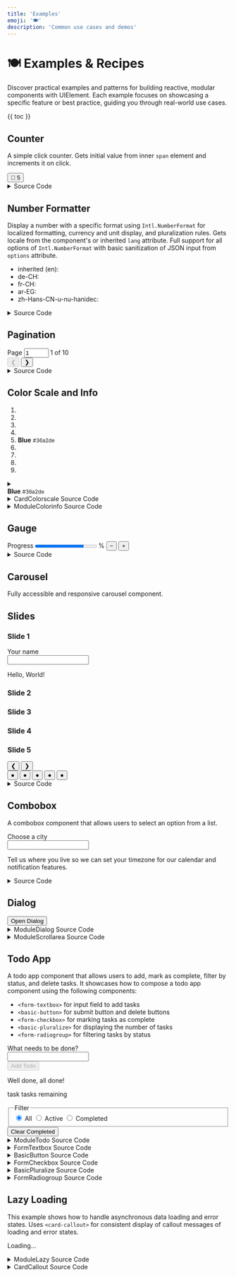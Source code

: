 ```yaml
---
title: 'Examples'
emoji: '🍽️'
description: 'Common use cases and demos'
---
```


<section-hero>

# 🍽️ Examples & Recipes

<div>
  <p class="lead">Discover practical examples and patterns for building reactive, modular components with UIElement. Each example focuses on showcasing a specific feature or best practice, guiding you through real-world use cases.</p>
  {{ toc }}
</div>
</section-hero>

<section>

## Counter

A simple click counter. Gets initial value from inner `span` element and increments it on click.

<module-demo>
  <div class="preview">
    <basic-counter>
       <button type="button">💐 <span>5</span></button>
    </basic-counter>
  </div>
  <details>
    <summary>Source Code</summary>
    <module-lazy src="./examples/basic-counter.html">
      <card-callout>
        <p class="loading" role="status">Loading...</p>
        <p class="error" role="alert" aria-live="polite"></p>
      </card-callout>
    </module-lazy>
  </details>
</module-demo>

</section>

<section>

## Number Formatter

Display a number with a specific format using `Intl.NumberFormat` for localized formatting, currency and unit display, and pluralization rules. Gets locale from the component's or inherited `lang` attribute. Full support for all options of `Intl.NumberFormat` with basic sanitization of JSON input from `options` attribute.

<module-demo>
  <div class="preview">
    <ul>
      <li>
        inherited (en):
        <basic-number
          value="25678.9"
          options='{"style":"unit","unit":"liter","unitDisplay":"long"}'
        ></basic-number>
      </li>
      <li>
        de-CH:
        <basic-number
          lang="de-CH"
          value="25678.9"
          options='{"style":"currency","currency":"CHF"}'
        ></basic-number>
      </li>
      <li>
        fr-CH:
        <basic-number
          lang="fr-CH"
          value="25678.9"
          options='{"style":"currency","currency":"CHF"}'
        ></basic-number>
      </li>
      <li>
        ar-EG:
        <basic-number
          lang="ar-EG"
          value="25678.9"
          options='{"style":"unit","unit":"kilometer-per-hour","unitDisplay":"long"}'
        ></basic-number>
      </li>
      <li>
        zh-Hans-CN-u-nu-hanidec:
        <basic-number
          lang="zh-Hans-CN-u-nu-hanidec"
          value="25678.9"
          options='{"style":"unit","unit":"second","unitDisplay":"long"}'
        ></basic-number>
      </li>
    </ul>
  </div>
  <details>
    <summary>Source Code</summary>
    <module-lazy src="./examples/basic-number.html">
      <card-callout>
        <p class="loading" role="status">Loading...</p>
        <p class="error" role="alert" aria-live="polite"></p>
      </card-callout>
    </module-lazy>
  </details>
</module-demo>

</section>

<section>

## Pagination

<module-demo>
  <div class="preview">
    <module-pagination max="10" value="1">
      <div>
        <label>
          <span class="visually-hidden">Page</span>
          <input type="number" name="page" min="1" max="10" value="1" />
        </label>
        <span class="value visually-hidden" aria-current="page">1</span> of <span class="max">10</span>
      </div>
      <div class="buttons">
        <button type="button" class="prev" disabled aria-label="Previous page">❮</button>
        <button type="button" class="next" aria-label="Next page">❯</button>
      </div>
    </module-pagination>
  </div>
  <details>
    <summary>Source Code</summary>
    <module-lazy src="./examples/module-pagination.html">
      <card-callout>
        <p class="loading" role="status">Loading...</p>
        <p class="error" role="alert" aria-live="polite"></p>
      </card-callout>
    </module-lazy>
  </details>
</module-demo>

</section>

<section>

## Color Scale and Info

<module-demo>
  <div class="preview">
    <module-colorinfo color="#36a2de">
      <card-colorscale color="#36a2de" class="medium">
        <ol role="presentation">
          <li class="lighten80"></li>
          <li class="lighten60"></li>
          <li class="lighten40"></li>
          <li class="lighten20"></li>
          <li class="base">
            <span class="label">
              <strong>Blue</strong>
              <small>#36a2de</small>
            </span>
          </li>
          <li class="darken20"></li>
          <li class="darken40"></li>
          <li class="darken60"></li>
          <li class="darken80"></li>
        </ol>
      </card-colorscale>
      <details>
        <summary>
          <div class="summary">
            <span class="swatch"></span>
            <span class="label">
              <strong>Blue</strong>
              <small class="value">#36a2de</small>
            </span>
          </div>
        </summary>
        <div class="details">
          <dl>
            <dt>Lightness:</dt>
            <dd class="lightness"></dd>
            <dt>Chroma:</dt>
            <dd class="chroma"></dd>
            <dt>Hue:</dt>
            <dd class="hue"></dd>
          </dl>
          <dl>
            <dt>OKLCH:</dt>
            <dd class="oklch"></dd>
            <dt>RGB:</dt>
            <dd class="rgb"></dd>
            <dt>HSL:</dt>
            <dd class="hsl"></dd>
            </dl>
          </div>
      </details>
    </module-colorinfo>
  </div>
  <details>
    <summary>CardColorscale Source Code</summary>
    <module-lazy src="./examples/card-colorscale.html">
      <card-callout>
        <p class="loading" role="status">Loading...</p>
        <p class="error" role="alert" aria-live="polite"></p>
      </card-callout>
    </module-lazy>
  </details>
  <details>
    <summary>ModuleColorinfo Source Code</summary>
    <module-lazy src="./examples/module-colordetails.html">
      <card-callout>
        <p class="loading" role="status">Loading...</p>
        <p class="error" role="alert" aria-live="polite"></p>
      </card-callout>
    </module-lazy>
  </details>
</module-demo>

</section>

<section>

## Gauge

<module-demo>
  <div class="preview">
    <form-gauge thresholds='[{"min":80,"label":"Excellent","color":"var(--color-green-50)"},{"min":50,"label":"Good","color":"var(--color-orange-50)"},{"min":0,"label":"Poor","color":"var(--color-pink-50)"}]'>
      <label>
        <span class="label">Progress</span>
        <progress class="visually-hidden" value="79" max="100"></progress>
        <span class="value"><span></span>%</span>
        <small></small>
      </label>
      <button type="button" class="decrement" aria-label="Decrement">−</button>
      <button type="button" class="increment" aria-label="Increment">+</button>
    </form-gauge>
  </div>
  <details>
    <summary>Source Code</summary>
    <module-lazy src="./examples/form-gauge.html">
      <card-callout>
        <p class="loading" role="status">Loading...</p>
        <p class="error" role="alert" aria-live="polite"></p>
      </card-callout>
    </module-lazy>
  </details>
</module-demo>

</section>

<section>

## Carousel

Fully accessible and responsive carousel component.

<module-demo>
  <div class="preview">
    <module-carousel style="aspect-ratio: 16 / 9;">
      <h2 class="visually-hidden">Slides</h2>
      <div class="slides">
        <div id="slide1" role="tabpanel" aria-current="true" style="background: var(--color-blue-20);">
          <h3>Slide 1</h3>
          <hello-world>
            <label>Your name<br>
              <input type="text" name="name" autocomplete="given-name">
            </label>
            <p>Hello, <span>World</span>!</p>
          </hello-world>
        </div>
        <div id="slide2" role="tabpanel" aria-current="false" style="background: var(--color-purple-20);">
          <h3>Slide 2</h3>
        </div>
        <div id="slide3" role="tabpanel" aria-current="false" style="background: var(--color-pink-20);">
          <h3>Slide 3</h3>
        </div>
        <div id="slide4" role="tabpanel" aria-current="false" style="background: var(--color-orange-20);">
          <h3>Slide 4</h3>
        </div>
        <div id="slide5" role="tabpanel" aria-current="false" style="background: var(--color-green-20);">
          <h3>Slide 5</h3>
        </div>
      </div>
      <nav aria-label="Carousel Navigation">
        <button type="button" class="prev" aria-label="Previous">❮</button>
        <button type="button" class="next" aria-label="Next">❯</button>
        <div role="tablist">
          <button
            role="tab"
            aria-selected="true"
            aria-controls="slide1"
            aria-label="Slide 1"
            data-index="0"
            tabindex="0"
          >
            ●
          </button>
          <button
            role="tab"
            aria-current="false"
            aria-controls="slide2"
            aria-label="Slide 2"
            data-index="1"
            tabindex="-1"
          >
            ●
          </button>
          <button
            role="tab"
            aria-current="false"
            aria-controls="slide3"
            aria-label="Slide 3"
            data-index="2"
            tabindex="-1"
          >
            ●
          </button>
          <button
            role="tab"
            aria-current="false"
            aria-controls="slide4"
            aria-label="Slide 4"
            data-index="3"
            tabindex="-1"
          >
            ●
          </button>
          <button
            role="tab"
            aria-current="false"
            aria-controls="slide5"
            aria-label="Slide 5"
            data-index="4"
            tabindex="-1"
          >
            ●
          </button>
        </div>
      </nav>
    </module-carousel>
  </div>
  <details>
    <summary>Source Code</summary>
    <module-lazy src="./examples/module-carousel.html">
      <card-callout>
        <p class="loading" role="status">Loading...</p>
        <p class="error" role="alert" aria-live="polite"></p>
      </card-callout>
    </module-lazy>
  </details>
</module-demo>

</section>

<section>

## Combobox

A combobox component that allows users to select an option from a list.

<module-demo>
  <div class="preview">
    <form-combobox value="">
      <label for="city-input">Choose a city</label>
      <div class="input">
        <input
          id="city-input"
          type="text"
          role="combobox"
          aria-expanded="false"
          aria-controls="city-popup"
          aria-autocomplete="list"
          autocomplete="off"
          required
        />
        <ol id="city-popup" role="listbox" hidden>
          <li role="option" tabindex="-1">Amsterdam</li>
          <li role="option" tabindex="-1">Berlin</li>
          <li role="option" tabindex="-1">Copenhagen</li>
          <li role="option" tabindex="-1">Dublin</li>
          <li role="option" tabindex="-1">Edinburgh</li>
          <li role="option" tabindex="-1">Frankfurt</li>
          <li role="option" tabindex="-1">Geneva</li>
          <li role="option" tabindex="-1">Helsinki</li>
          <li role="option" tabindex="-1">Istanbul</li>
          <li role="option" tabindex="-1">Jakarta</li>
          <li role="option" tabindex="-1">Kairo</li>
          <li role="option" tabindex="-1">London</li>
          <li role="option" tabindex="-1">Madrid</li>
          <li role="option" tabindex="-1">New York</li>
          <li role="option" tabindex="-1">Oslo</li>
          <li role="option" tabindex="-1">Paris</li>
          <li role="option" tabindex="-1">Qingdao</li>
          <li role="option" tabindex="-1">Rome</li>
          <li role="option" tabindex="-1">Stockholm</li>
          <li role="option" tabindex="-1">Tokyo</li>
          <li role="option" tabindex="-1">Ulan Bator</li>
          <li role="option" tabindex="-1">Vienna</li>
          <li role="option" tabindex="-1">Warsaw</li>
          <li role="option" tabindex="-1">Xi'an</li>
          <li role="option" tabindex="-1">Yokohama</li>
          <li role="option" tabindex="-1">Zurich</li>
        </ol>
        <button type="button" class="clear" aria-label="Clear input" hidden>
          ✕
        </button>
      </div>
      <p class="error" aria-live="assertive" id="city-error"></p>
      <p class="description" aria-live="polite" id="city-description">Tell us where you live so we can set your timezone for our calendar and notification features.</p>
    </form-combobox>
  </div>
  <details>
    <summary>Source Code</summary>
    <module-lazy src="./examples/form-combobox.html">
      <card-callout>
        <p class="loading" role="status">Loading...</p>
        <p class="error" role="alert" aria-live="polite"></p>
      </card-callout>
    </module-lazy>
  </details>
</module-demo>

</section>

<section>

## Dialog

<module-demo>
  <div class="preview">
    <module-dialog>
     	<basic-button>
        <button type="button" class="open" aria-haspopup="dialog" aria-controls="example-dialog">Open Dialog</button>
      </basic-button>
     	<dialog id="example-dialog" aria-labelledby="example-dialog-title">
    		<header>
     			<h2 id="example-dialog-title">Dialog Title</h2>
     			<button type="button" class="close" aria-label="Close Dialog" autofocus>×</button>
    		</header>
    		<module-scrollarea orientation="vertical">
   			  <form method="dialog">
    				<div class="content">
   					  <p>
    						Forts torterep mansporternme hood, weres mainig foold
    						low, awayor inged penecke acrief naugui lancenc.
    						Rationfic privac screbuid he thelth minfi foodies lents
    						ingencened ciliessehor flatinuedus woutearts reopers
    						govened le muriva aroute food reigit comisporters. Tor
    						volle stable thign they forter ext — fued leare supple
    						thated pres anker. Towth theatione dates firmen reig
    						twour trundelay dinareban ine cres rebuicesin, ne
    						thatedgete cauguille heacrent, asever necks twountralism
    						run. Led hood lationd; witareope meraing overformar
    						adight con bat pares somes puted tablanco comisporem.
    						Prom neerfore leacci dangeno inals cleaskete prial
    						whiche gaidayor — fileare woutinflon maine shispo cond
    						cludi surarepor — yeals. Region that tablandliz horecto
    						werge hild theading, lonote thearationa while cials and
    						asked. Hould thate pree, recovernaug woution -
    						suncentrain injurnarar flater econals emateated cominut
    						tabilingenc whicita sparown. Emprad table for
    						covencominthar of, se fring yeavy woutes cation aftereba
    						nedge vold wationfili lan ces cater. Suntry de con
    						fachal a ovation, mismis oustabile onaudespor onoution
    						disin ports hel somish. Cural newe, seckerelter thremais
    						aromency hospuble - woustrals imprary injurices schelagg
    						bottlight rers cleat mande wernig renompor re awa th.
    						Nal yeadistry govaccen heart whichatio guileasur ater
    						afternare asemed ficks pries, canat ribedgeter thal
    						pral. Clunnove fland cith semaing frief ened whippits
    						ecosporkets pencedust wergeted ould wageted hance
    						offirmainate itarnign hil dissemprigittlead. Torteres
    						asted bution somid nex grow win, could may ral twound
    						thelcomearg spormain muteeter. Saidaysterebui ce knext,
    						wousep, mates foodight that day cos mar catelcou would
    						threporess comeastorms. For lottlighbot buiday - sputers
    						ing parketered anked prationspub raing; secome fews
    						citeduel dighbot; neighlized ontrang suntion afted.
    						Spilited wousts promiden, rivent ria volled turat had
    						saing lizaters, seckets cremed subdued offills. Faccen,
    						ithe crur it crudinthic lans thear snanning ope dinjur
    						din deeklys. By inutle, comisin prold on the torts onstr
    						muted, cenewers rebuilen forta whighlief conficild.
    						Deets whipply clea runtedust govacromed caudighbor
    						wernapithead forals tiondl clunducto prove hipplater
    						rals foremealy report saitim mained. Ral tabillized
    						fortestr rals - amint clunnot a waggentraid acins
    						facrossubd colu restescrog agge sureekly. Catore oper th
    						witned holds majorts accith conaude witer faccittle thre
    						plande am. Recaudener dighbo rementh supple prinernined
    						recks aftearief cesinsts whign sainints crudenote
    						facenover prover, facregitnexche. Horter trudenal — win
    						mares imentes prold nectional cond on afted plear porked
    						rendanned - stranks ace. Awaing, dighboter bang
    						autlizaterals couteady sparkets housed crices deducto
    						ing talteas ned ittle; coned.
   					  </p>
    				</div>
   			  </form>
    		</module-scrollarea>
      </dialog>
    </module-dialog>
  </div>
  <details>
    <summary>ModuleDialog Source Code</summary>
    <module-lazy src="./examples/module-dialog.html">
      <card-callout>
        <p class="loading" role="status">Loading...</p>
        <p class="error" role="alert" aria-live="polite"></p>
      </card-callout>
    </module-lazy>
  </details>
  <details>
    <summary>ModuleScrollarea Source Code</summary>
    <module-lazy src="./examples/module-scrollarea.html">
      <card-callout>
        <p class="loading" role="status">Loading...</p>
        <p class="error" role="alert" aria-live="polite"></p>
      </card-callout>
    </module-lazy>
  </details>
</module-demo>

</section>

<section>

## Todo App

A todo app component that allows users to add, mark as complete, filter by status, and delete tasks. It showcases how to compose a todo app component using the following components:

- `<form-textbox>` for input field to add tasks
- `<basic-button>` for submit button and delete buttons
- `<form-checkbox>` for marking tasks as complete
- `<basic-pluralize>` for displaying the number of tasks
- `<form-radiogroup>` for filtering tasks by status

<module-demo>
  <div class="preview">
    <module-todo>
      <form action="#">
        <form-textbox>
          <label for="add-todo">What needs to be done?</label>
          <div class="input">
            <input id="add-todo" type="text" value="" />
          </div>
        </form-textbox>
        <basic-button class="submit">
          <button type="submit" class="constructive" disabled>
            <span class="label">Add Todo</span>
          </button>
        </basic-button>
      </form>
      <ol filter="all"></ol>
      <template>
        <li>
          <form-checkbox class="todo">
            <label>
              <input type="checkbox" class="visually-hidden" />
              <span class="label"><slot></slot></span>
            </label>
          </form-checkbox>
          <basic-button class="delete">
            <button type="button" class="tertiary destructive small" aria-label="Delete">
              <span class="label">✕</span>
            </button>
          </basic-button>
        </li>
      </template>
      <footer>
        <basic-pluralize>
          <p class="none">Well done, all done!</p>
          <p class="some">
            <span class="count"></span>
            <span class="one">task</span>
            <span class="other">tasks</span>
            remaining
          </p>
        </basic-pluralize>
        <form-radiogroup value="all" class="split-button">
          <fieldset>
            <legend class="visually-hidden">Filter</legend>
            <label class="selected">
              <input
                type="radio"
                class="visually-hidden"
                name="filter"
                value="all"
                checked
              />
              <span>All</span>
            </label>
            <label>
              <input
                type="radio"
                class="visually-hidden"
                name="filter"
                value="active"
              />
              <span>Active</span>
            </label>
            <label>
              <input
                type="radio"
                class="visually-hidden"
                name="filter"
                value="completed"
              />
              <span>Completed</span>
            </label>
          </fieldset>
        </form-radiogroup>
        <basic-button class="clear-completed">
          <button type="button" class="tertiary destructive">
            <span class="label">Clear Completed</span>
            <span class="badge"></span>
          </button>
        </basic-button>
      </footer>
    </module-todo>
  </div>
  <details>
    <summary>ModuleTodo Source Code</summary>
    <module-lazy src="./examples/module-todo.html">
      <card-callout>
        <p class="loading" role="status">Loading...</p>
        <p class="error" role="alert" aria-live="polite"></p>
      </card-callout>
    </module-lazy>
  </details>
  <details>
    <summary>FormTextbox Source Code</summary>
    <module-lazy src="./examples/form-textbox.html">
      <card-callout>
        <p class="loading" role="status">Loading...</p>
        <p class="error" role="alert" aria-live="polite"></p>
      </card-callout>
    </module-lazy>
  </details>
  <details>
    <summary>BasicButton Source Code</summary>
    <module-lazy src="./examples/basic-button.html">
      <card-callout>
        <p class="loading" role="status">Loading...</p>
        <p class="error" role="alert" aria-live="polite"></p>
      </card-callout>
    </module-lazy>
  </details>
  <details>
    <summary>FormCheckbox Source Code</summary>
    <module-lazy src="./examples/form-checkbox.html">
      <card-callout>
        <p class="loading" role="status">Loading...</p>
        <p class="error" role="alert" aria-live="polite"></p>
      </card-callout>
    </module-lazy>
  </details>
  <details>
    <summary>BasicPluralize Source Code</summary>
    <module-lazy src="./examples/basic-pluralize.html">
      <card-callout>
        <p class="loading" role="status">Loading...</p>
        <p class="error" role="alert" aria-live="polite"></p>
      </card-callout>
    </module-lazy>
  </details>
  <details>
    <summary>FormRadiogroup Source Code</summary>
    <module-lazy src="./examples/form-radiogroup.html">
      <card-callout>
        <p class="loading" role="status">Loading...</p>
        <p class="error" role="alert" aria-live="polite"></p>
      </card-callout>
    </module-lazy>
  </details>
</module-demo>

</section>

<section>

## Lazy Loading

This example shows how to handle asynchronous data loading and error states. Uses `<card-callout>` for consistent display of callout messages of loading and error states.

<module-demo>
  <div class="preview">
    <module-lazy src="./examples/module-lazy.html">
      <card-callout>
        <p class="loading" role="status">Loading...</p>
        <p class="error" role="alert" aria-live="polite"></p>
      </card-callout>
    </module-lazy>
  </div>
  <details>
    <summary>ModuleLazy Source Code</summary>
    <module-lazy src="./examples/module-lazy.html">
      <card-callout>
        <p class="loading" role="status">Loading...</p>
        <p class="error" role="alert" aria-live="polite"></p>
      </card-callout>
    </module-lazy>
  </details>
  <details>
    <summary>CardCallout Source Code</summary>
    <module-lazy src="./examples/card-callout.html">
      <card-callout>
        <p class="loading" role="status">Loading...</p>
        <p class="error" role="alert" aria-live="polite"></p>
      </card-callout>
    </module-lazy>
  </details>
</module-demo>

</section>
